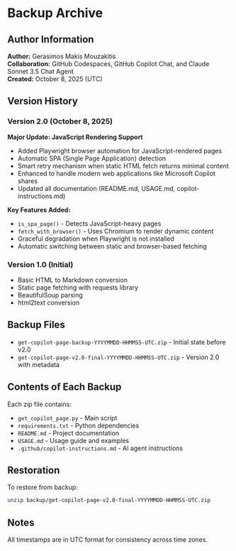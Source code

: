 # Backup Archive

## Author Information
**Author:** Gerasimos Makis Mouzakitis  
**Collaboration:** GitHub Codespaces, GitHub Copilot Chat, and Claude Sonnet 3.5 Chat Agent  
**Created:** October 8, 2025 (UTC)

## Version History

### Version 2.0 (October 8, 2025)
**Major Update: JavaScript Rendering Support**

- Added Playwright browser automation for JavaScript-rendered pages
- Automatic SPA (Single Page Application) detection
- Smart retry mechanism when static HTML fetch returns minimal content
- Enhanced to handle modern web applications like Microsoft Copilot shares
- Updated all documentation (README.md, USAGE.md, copilot-instructions.md)

**Key Features Added:**
- `is_spa_page()` - Detects JavaScript-heavy pages
- `fetch_with_browser()` - Uses Chromium to render dynamic content
- Graceful degradation when Playwright is not installed
- Automatic switching between static and browser-based fetching

### Version 1.0 (Initial)
- Basic HTML to Markdown conversion
- Static page fetching with requests library
- BeautifulSoup parsing
- html2text conversion

## Backup Files

- `get-copilot-page-backup-YYYYMMDD-HHMMSS-UTC.zip` - Initial state before v2.0
- `get-copilot-page-v2.0-final-YYYYMMDD-HHMMSS-UTC.zip` - Version 2.0 with metadata

## Contents of Each Backup

Each zip file contains:
- `get_copilot_page.py` - Main script
- `requirements.txt` - Python dependencies
- `README.md` - Project documentation
- `USAGE.md` - Usage guide and examples
- `.github/copilot-instructions.md` - AI agent instructions

## Restoration

To restore from backup:
```bash
unzip backup/get-copilot-page-v2.0-final-YYYYMMDD-HHMMSS-UTC.zip
```

## Notes

All timestamps are in UTC format for consistency across time zones.

